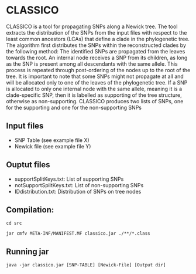 # CLASSICO

CLASSICO is a tool for propagating SNPs along a Newick tree. The tool extracts the distribution of the SNPs from the input files with respect to the least common ancestors (LCAs) that define a clade in the phylogenetic tree. The algorithm first distributes the SNPs within the reconstructed clades by the following method: The identified SNPs are propagated from the leaves towards the root. An internal node receives a SNP from its children, as long as the SNP is present among all descendants with the same allele. This process is repeated through post-ordering of the nodes up to the root of the tree. It is important to note that some SNPs might not propagate at all and will be allocated only to one of the leaves of the phylogenetic tree. If a SNP is allocated to only one internal node with the same allele, meaning it is a clade-specific SNP, then it is labelled as supporting of the tree structure, otherwise as non-supporting. CLASSICO produces two lists of SNPs, one for the supporting and one for the non-supporting SNPs

## Input files
- SNP Table (see example file X)
- Newick file (see example file Y)

## Ouptut files
- supportSplitKeys.txt: List of supporting SNPs
- notSupportSplitKeys.txt: List of non-supporting SNPs
- IDdistribution.txt: Distribution of SNPs on tree nodes

## Compilation: 
`cd src`

`jar cmfv META-INF/MANIFEST.MF classico.jar ./**/*.class`

## Running jar
`java -jar classico.jar [SNP-TABLE] [Newick-File] [Output dir]`
